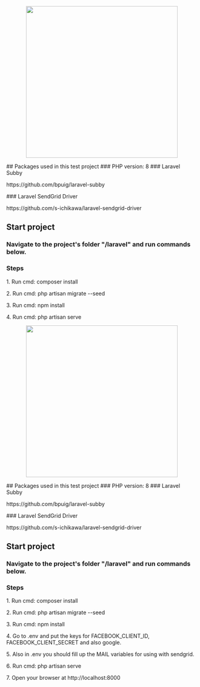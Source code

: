 <p align="center"><a href="https://laravel.com" target="_blank"><img src="https://raw.githubusercontent.com/laravel/art/master/logo-lockup/5%20SVG/2%20CMYK/1%20Full%20Color/laravel-logolockup-cmyk-red.svg" width="400"></a></p>
## Packages used in this test project
### PHP version: 8
### Laravel Subby
<p>https://github.com/bpuig/laravel-subby</p>
### Laravel SendGrid Driver
<p>https://github.com/s-ichikawa/laravel-sendgrid-driver</p>


## Start project

### Navigate to the project's folder "/laravel" and run commands below.
### Steps
<p>1. Run cmd: composer install</p>
<p>2. Run cmd: php artisan migrate --seed</p>
<p>3. Run cmd: npm install</p>
<p>4. Run cmd: php artisan serve</p>
<p align="center"><a href="https://laravel.com" target="_blank"><img src="https://raw.githubusercontent.com/laravel/art/master/logo-lockup/5%20SVG/2%20CMYK/1%20Full%20Color/laravel-logolockup-cmyk-red.svg" width="400"></a></p>
## Packages used in this test project
### PHP version: 8
### Laravel Subby
<p>https://github.com/bpuig/laravel-subby</p>
### Laravel SendGrid Driver
<p>https://github.com/s-ichikawa/laravel-sendgrid-driver</p>


## Start project

### Navigate to the project's folder "/laravel" and run commands below.
### Steps
<p>1. Run cmd: composer install</p>
<p>2. Run cmd: php artisan migrate --seed</p>
<p>3. Run cmd: npm install</p>
<p>4. Go to .env and put the keys for FACEBOOK_CLIENT_ID, FACEBOOK_CLIENT_SECRET and also google.</p>
<p>5. Also in .env you should fill up the MAIL variables for using with sendgrid.</p>
<p>6. Run cmd: php artisan serve</p>
<p>7. Open your browser at http://localhost:8000</p>








